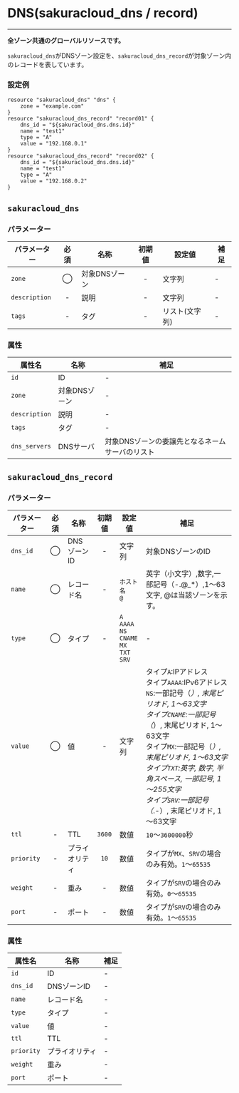 # DNS(sakuracloud_dns / record)

---

**全ゾーン共通のグローバルリソースです。**

`sakuracloud_dns`がDNSゾーン設定を、`sakuracloud_dns_record`が対象ゾーン内のレコードを表しています。

### 設定例

```hcl
resource "sakuracloud_dns" "dns" {
    zone = "example.com"
}
resource "sakuracloud_dns_record" "record01" {
    dns_id = "${sakuracloud_dns.dns.id}"
    name = "test1"
    type = "A"
    value = "192.168.0.1"
}
resource "sakuracloud_dns_record" "record02" {
    dns_id = "${sakuracloud_dns.dns.id}"
    name = "test1"
    type = "A"
    value = "192.168.0.2"
}
```

## `sakuracloud_dns`

### パラメーター

|パラメーター         |必須  |名称                |初期値     |設定値                    |補足                                          |
|-------------------|:---:|--------------------|:--------:|------------------------|----------------------------------------------|
| `zone`            | ◯   | 対象DNSゾーン        | -        | 文字列                  | - |
| `description`     | -   | 説明  | - | 文字列 | - |
| `tags`            | -   | タグ | - | リスト(文字列) | - |

### 属性

|属性名          | 名称             | 補足                                        |
|---------------|-----------------|--------------------------------------------|
| `id`          | ID              | -                                          |
| `zone`        | 対象DNSゾーン     | -                                          |
| `description` | 説明             | -                                          |
| `tags`        | タグ             | -                                          |
| `dns_servers` | DNSサーバ       | 対象DNSゾーンの委譲先となるネームサーバのリスト  |

## `sakuracloud_dns_record`

### パラメーター

|パラメーター  |必須  |名称          |初期値   |設定値                    |補足                                          |
|------------|:---:|--------------|:------:|------------------------|----------------------------------------------|
| `dns_id`   | ◯   | DNSゾーンID   | -      | 文字列                  | 対象DNSゾーンのID |
| `name`     | ◯   | レコード名     | -      | `ホスト名`<br />`@` | 英字（小文字）,数字,一部記号（-.@_*）,1～63文字, @は当該ゾーンを示す。|
| `type`     | ◯   | タイプ        | -      | `A`<br />`AAAA`<br />`NS`<br />`CNAME`<br />`MX`<br />`TXT`<br />`SRV` | - |
| `value`    | ◯   | 値           | -      | 文字列 | タイプ`A`:IPアドレス<br />タイプ`AAAA`:IPv6アドレス<br />`NS`:一部記号（_）, 末尾ピリオド, 1～63文字<br />タイプ`CNAME`:一部記号（_）, 末尾ピリオド, 1～63文字<br />タイプ`MX`:一部記号（_）, 末尾ピリオド, 1～63文字<br />タイプ`TXT`:英字, 数字, 半角スペース, 一部記号, 1～255文字<br />タイプ`SRV`:一部記号（_.-）, 末尾ピリオド, 1～63文字|
| `ttl`      | -   | TTL          | `3600` | 数値 | `10`～`3600000`秒 |
| `priority` | -   | プライオリティ | `10`   | 数値 | タイプが`MX`、`SRV`の場合のみ有効。`1`〜`65535` |
| `weight`   | -   | 重み | -   | 数値 | タイプが`SRV`の場合のみ有効。`0`〜`65535` |
| `port`     | -   | ポート | -   | 数値 | タイプが`SRV`の場合のみ有効。`1`〜`65535` |


### 属性

|属性名       | 名称             | 補足 |
|------------|-----------------|------|
| `id`       | ID              | -  |
| `dns_id`   | DNSゾーンID      | -  |
| `name`     | レコード名        | -  |
| `type`     | タイプ            | - |
| `value`    | 値               | -  |
| `ttl`      | TTL             | -  |
| `priority` | プライオリティ    | -  |
| `weight`   | 重み    | -  |
| `port`     | ポート    | -  |

